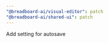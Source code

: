 ```yaml
---
"@breadboard-ai/visual-editor": patch
"@breadboard-ai/shared-ui": patch
---
```


Add setting for autosave
